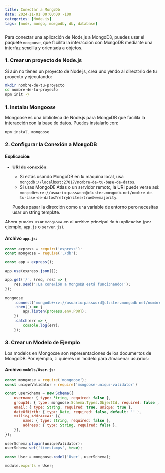 ```yaml
---
title: Conectar a MongoDb
date: 2024-11-01 00:00:00 -100
categories: [Node.js]
tags: [node, mongo, mongodb, db, database]
---
```


Para conectar una aplicación de Node.js a MongoDB, puedes usar el paquete `mongoose`, que facilita la interacción con MongoDB mediante una interfaz sencilla y orientada a objetos.

### 1. Crear un proyecto de Node.js
Si aún no tienes un proyecto de Node.js, crea uno yendo al directorio de tu proyecto y ejecutando:

```bash
mkdir nombre-de-tu-proyecto
cd nombre-de-tu-proyecto
npm init -y
```

### 1. Instalar Mongoose
Mongoose es una biblioteca de Node.js para MongoDB que facilita la interacción con la base de datos. Puedes instalarlo con:

```bash
npm install mongoose
```

### 2. Configurar la Conexión a MongoDB

#### Explicación:
- **URI de conexión**: 
    * Si estás usando MongoDB en tu máquina local, usa `mongodb://localhost:27017/nombre-de-tu-base-de-datos`.
    * Si usas MongoDB Atlas o un servidor remoto, la URI puede verse así: `mongodb+srv://usuario:password@cluster.mongodb.net/nombre-de-tu-base-de-datos?retryWrites=true&w=majority`.
  
    Puedes pasar la dirección como una variable de entorno pero necesitas usar un string template.

Ahora puedes usar `mongoose` en el archivo principal de tu aplicación (por ejemplo, `app.js` o `server.js`).

#### Archivo `app.js`:
```javascript
const express = require('express');
const mongoose = require('./db');

const app = express();

app.use(express.json());

app.get('/', (req, res) => {
    res.send('¡La conexión a MongoDB está funcionando!');
});

mongoose
    .connect('mongodb+srv://usuario:password@cluster.mongodb.net/nombre-de-tu-base-de-datos?retryWrites=true&w=majority')
    .then(() => {
        app.listen(process.env.PORT);
    })
    .catch(err => {
        console.log(err);
    });
```

### 3. Crear un Modelo de Ejemplo
Los modelos en Mongoose son representaciones de los documentos de MongoDB. Por ejemplo, si quieres un modelo para almacenar usuarios:

#### Archivo `models/User.js`:
```javascript
const mongoose = require('mongoose');
const uniqueValidator = require('mongoose-unique-validator');

const userSchema = new Schema({
    username: { type: String, required: false },
    groupId: { type: mongoose.Schema.Types.ObjectId, required: false , ref: 'UserGroup', default: '64be2e7090b134d92ec1b68a'},
    email: { type: String, required: true, unique: true },
    dateOfBirth: { type: Date, required: false, default: '' },
    mailing_addresses: [{
        name: { type: String, required: false },
        address: { type: String, required: false },
    }],
});

userSchema.plugin(uniqueValidator);
userSchema.set('timestamps', true);

const User = mongoose.model('User', userSchema);

module.exports = User;
```
